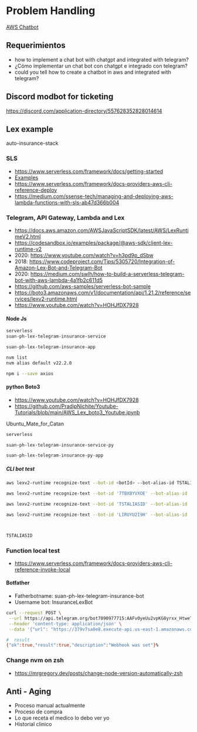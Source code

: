 # Problem Handling

[AWS Chatbot](https://aws.amazon.com/chatbot/?nc1=h_ls)

## Requerimientos

- how to implement a chat bot with chatgpt and integrated with telegram?
- ¿Cómo implementar un chat bot con chatgpt e integrado con telegram?
- could you tell how to create a chatbot in aws and integrated with telegram?

## Discord modbot for ticketing

<https://discord.com/application-directory/557628352828014614>

## Lex example

auto-insurance-stack

### SLS

- <https://www.serverless.com/framework/docs/getting-started>
- [Examples](https://github.com/serverless/examples/tree/v4)
- <https://www.serverless.com/framework/docs-providers-aws-cli-reference-deploy>
- <https://medium.com/ssense-tech/managing-and-deploying-aws-lambda-functions-with-sls-ab47d366b004>


### Telegram,  API Gateway, Lambda and Lex

- <https://docs.aws.amazon.com/AWSJavaScriptSDK/latest/AWS/LexRuntimeV2.html>
- <https://codesandbox.io/examples/package/@aws-sdk/client-lex-runtime-v2>
- 2020: <https://www.youtube.com/watch?v=h3pd9p_dSbw>
- 2018: <https://www.codeproject.com/Tips/5305720/Integration-of-Amazon-Lex-Bot-and-Telegram-Bot>
- 2020: <https://medium.com/swlh/how-to-build-a-serverless-telegram-bot-with-aws-lambda-4a1fb2c611d5>
- <https://github.com/aws-samples/serverless-bot-sample>
- <https://boto3.amazonaws.com/v1/documentation/api/1.21.2/reference/services/lexv2-runtime.html>
- <https://www.youtube.com/watch?v=HOHJfDX7928>

#### Node Js


```sh
serverless 
suan-ph-lex-telegram-insurance-service

suan-ph-lex-telegram-insurance-app

nvm list
nvm alias default v22.2.0

npm i --save axios

```

#### python Boto3

- <https://www.youtube.com/watch?v=HOHJfDX7928>
- <https://github.com/PradipNichite/Youtube-Tutorials/blob/main/AWS_Lex_boto3_Youtube.ipynb>

Ubuntu_Mate_for_Catan

```sh
serverless 

suan-ph-lex-telegram-insurance-service-py

suan-ph-lex-telegram-insurance-py-app

```

##### CLI bot test

```sh
aws lexv2-runtime recognize-text --bot-id <botId> --bot-alias-id TSTALIASID --locale-id 'en_GB' --session-id 'test_sessio1n' --text 'my input test'

aws lexv2-runtime recognize-text --bot-id '7TBXBYVXOE' --bot-alias-id 'TSTALIASID' --locale-id 'en_US' --session-id '99a3324' --region us-east-1 --text 'Claim'

aws lexv2-runtime recognize-text --bot-id 'TSTALIASID' --bot-alias-id 'TSTALIASID' --locale-id 'en_US' --session-id '99a3324' --region us-east-1 --text 'Claim'

aws lexv2-runtime recognize-text --bot-id 'LIRUYU2I9H' --bot-alias-id 'TSTALIASID' --locale-id 'en_US' --session-id '99a3324' --region us-east-1 --text 'Claim'



TSTALIASID
```

### Function local test

- <https://www.serverless.com/framework/docs-providers-aws-cli-reference-invoke-local>


#### Botfather

- Fatherbotname: suan-ph-lex-telegram-insurance-bot
- Username bot: InsuranceLexBot

```sh
curl --request POST \
 --url https://api.telegram.org/bot7090977715:AAFvOyeUu2vpKG8yrxx_HtweTnwVPSsYSJM/setWebhook \
 --header 'content-type: application/json' \
 --data '{"url": "https://379v7sa0e8.execute-api.us-east-1.amazonaws.com/dev/telegram-webhook"}'

#  result
{"ok":true,"result":true,"description":"Webhook was set"}% 

```


### Change nvm on zsh

- <https://mrgregory.dev/posts/change-node-version-automatically-zsh>


## Anti - Aging

- Proceso manual actualmente
- Proceso de compra
- Lo que receta el medico lo debo ver yo
- Historial clinico
